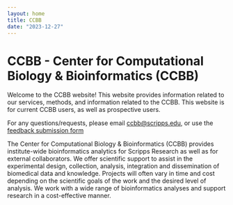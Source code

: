 ```yaml
---
layout: home
title: CCBB 
date: "2023-12-27"
---
```


# CCBB - Center for Computational Biology & Bioinformatics (CCBB)

Welcome to the CCBB website! This website provides information related to our services, methods, and information related to the CCBB. This website is for current CCBB users, as well as prospective users. 

For any questions/requests, please email <a href="mailto:ccbb@scripps.edu">ccbb@scripps.edu</a>, or use the [feedback submission form](/pages/feedback/)

The Center for Computational Biology & Bioinformatics (CCBB) provides institute-wide bioinformatics analytics for Scripps Research as well as for external collaborators. We offer scientific support to assist in the experimental design, collection, analysis, integration and dissemination of biomedical data and knowledge. Projects will often vary in time and cost depending on the scientific goals of the work and the desired level of analysis. We work with a wide range of bioinformatics analyses and support research in a cost-effective manner. 

